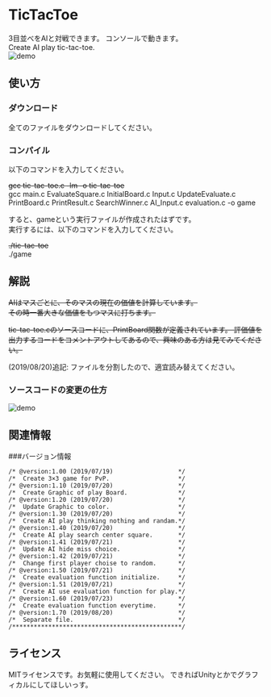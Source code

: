 # TicTacToe
3目並べをAIと対戦できます。 コンソールで動きます。    
Create AI play tic-tac-toe.    
![demo](https://github.com/kentokura/TicTacToe/blob/media/gif/demo.gif)
  
使い方
------
### ダウンロード
全てのファイルをダウンロードしてください。  

### コンパイル
以下のコマンドを入力してください。  

~~gcc tic-tac-toe.c -lm -o tic-tac-toe~~  
gcc main.c EvaluateSquare.c InitialBoard.c Input.c UpdateEvaluate.c PrintBoard.c PrintResult.c SearchWinner.c AI_Input.c evaluation.c -o game

  
すると、gameという実行ファイルが作成されたはずです。  
実行するには、以下のコマンドを入力してください。  

~~./tic-tac-toe~~  
./game
  
解説
-------
~~AIはマスごとに、そのマスの現在の価値を計算しています。~~  
~~その時一番大きな価値をもつマスに打ちます。~~

~~tic-tac-toe.cのソースコードに、PrintBoard関数が定義されています。
評価値を出力するコードをコメントアウトしてあるので、興味のある方は見てみてください。~~

(2019/08/20)追記: ファイルを分割したので、適宜読み替えてください。
### ソースコードの変更の仕方
![demo](https://github.com/kentokura/TicTacToe/blob/media/gif/demo2.gif)

関連情報
--------
###バージョン情報
````
/* @version:1.00 (2019/07/19)                  */
/*  Create 3×3 game for PvP.                   */
/* @version:1.10 (2019/07/20)                  */
/*  Create Graphic of play Board.              */ 
/* @version:1.20 (2019/07/20)                  */
/*  Update Graphic to color.                   */ 
/* @version:1.30 (2019/07/20)                  */
/*  Create AI play thinking nothing and randam.*/
/* @version:1.40 (2019/07/20)                  */
/*  Create AI play search center square.       */
/* @version:1.41 (2019/07/21)                  */
/*  Update AI hide miss choice.                */
/* @version:1.42 (2019/07/21)                  */
/*  Change first player choise to random.      */
/* @version:1.50 (2019/07/21)                  */
/*  Create evaluation function initialize.     */
/* @version:1.51 (2019/07/21)                  */
/*  Create AI use evaluation function for play.*/
/* @version:1.60 (2019/07/23)                  */
/*  Create evaluation function everytime.      */
/* @version:1.70 (2019/08/20)                  */
/*  Separate file.                             */
/***********************************************/
````
  
ライセンス
----------
MITライセンスです。お気軽に使用してください。
できればUnityとかでグラフィカルにしてほしいっす。
